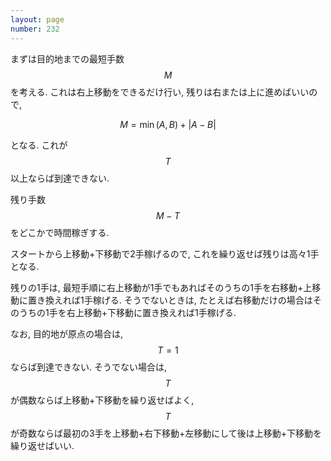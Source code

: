 ```yaml
---
layout: page
number: 232
---
```

まずは目的地までの最短手数 $$ M $$ を考える. これは右上移動をできるだけ行い, 残りは右または上に進めばいいので,

$$
M = \min(A, B) + |A - B|
$$

となる. これが $$ T $$ 以上ならば到達できない.

残り手数 $$ M - T $$ をどこかで時間稼ぎする.

スタートから上移動+下移動で2手稼げるので, これを繰り返せば残りは高々1手となる.

残りの1手は, 最短手順に右上移動が1手でもあればそのうちの1手を右移動+上移動に置き換えれば1手稼げる. そうでないときは, たとえば右移動だけの場合はそのうちの1手を右上移動+下移動に置き換えれば1手稼げる.

なお, 目的地が原点の場合は, $$ T = 1 $$ ならば到達できない. そうでない場合は, $$ T $$ が偶数ならば上移動+下移動を繰り返せばよく, $$ T $$ が奇数ならば最初の3手を上移動+右下移動+左移動にして後は上移動+下移動を繰り返せばいい.
